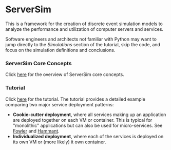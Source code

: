 # ServerSim

This is a framework for the creation of discrete event simulation models to analyze the performance and utilization of computer servers and services.

Software engineers and architects not familiar with Python may want to jump directly to the *Simulations* section of the tutorial, skip the code, and focus on the simulation definitions and conclusions.

### ServerSim Core Concepts

Click [here](https://github.com/pvillela/ServerSim/blob/master/CoreConcepts.ipynb) for the overview of ServerSim core concepts.

### Tutorial

Click [here](https://github.com/pvillela/ServerSim/blob/master/TutorialExample.ipynb) for the tutorial.  The tutorial provides a detailed example comparing two major service deployment patterns:

- **Cookie-cutter deployment**, where all services making up an application are deployed together on each VM or container.  This is typical for "monolithic" applications but can also be used for micro-services. See [Fowler](https://martinfowler.com/bliki/MicroservicePremium.html) and [Hammant](https://paulhammant.com/2011/11/29/cookie-cutter-scaling/).
- **Individualized deployment**, where each of the services is deployed on its own VM or (more likely) it own container.
